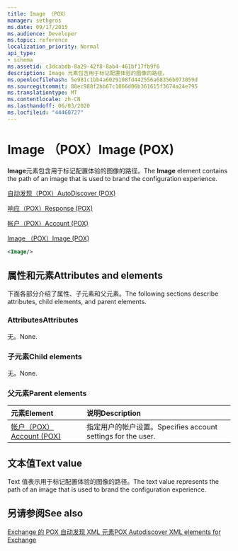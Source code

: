 ```yaml
---
title: Image （POX）
manager: sethgros
ms.date: 09/17/2015
ms.audience: Developer
ms.topic: reference
localization_priority: Normal
api_type:
- schema
ms.assetid: c3dcabdb-8a29-42f8-8ab4-461bf17fb9f6
description: Image 元素包含用于标记配置体验的图像的路径。
ms.openlocfilehash: 5e981c1bb4a6029108fd442556a68356b073059d
ms.sourcegitcommit: 88ec988f2bb67c1866d06b361615f3674a24e795
ms.translationtype: MT
ms.contentlocale: zh-CN
ms.lasthandoff: 06/03/2020
ms.locfileid: "44460727"
---
```

# <a name="image-pox"></a><span data-ttu-id="95966-103">Image （POX）</span><span class="sxs-lookup"><span data-stu-id="95966-103">Image (POX)</span></span>

<span data-ttu-id="95966-104">**Image**元素包含用于标记配置体验的图像的路径。</span><span class="sxs-lookup"><span data-stu-id="95966-104">The **Image** element contains the path of an image that is used to brand the configuration experience.</span></span> 
  
[<span data-ttu-id="95966-105">自动发现（POX）</span><span class="sxs-lookup"><span data-stu-id="95966-105">AutoDiscover (POX)</span></span>](autodiscover-pox.md)
  
[<span data-ttu-id="95966-106">响应（POX）</span><span class="sxs-lookup"><span data-stu-id="95966-106">Response (POX)</span></span>](response-pox.md)
  
[<span data-ttu-id="95966-107">帐户（POX）</span><span class="sxs-lookup"><span data-stu-id="95966-107">Account (POX)</span></span>](account-pox.md)
  
[<span data-ttu-id="95966-108">Image （POX）</span><span class="sxs-lookup"><span data-stu-id="95966-108">Image (POX)</span></span>](image-pox.md)
  
```xml
<Image/>
```

## <a name="attributes-and-elements"></a><span data-ttu-id="95966-109">属性和元素</span><span class="sxs-lookup"><span data-stu-id="95966-109">Attributes and elements</span></span>

<span data-ttu-id="95966-110">下面各部分介绍了属性、子元素和父元素。</span><span class="sxs-lookup"><span data-stu-id="95966-110">The following sections describe attributes, child elements, and parent elements.</span></span>
  
### <a name="attributes"></a><span data-ttu-id="95966-111">Attributes</span><span class="sxs-lookup"><span data-stu-id="95966-111">Attributes</span></span>

<span data-ttu-id="95966-112">无。</span><span class="sxs-lookup"><span data-stu-id="95966-112">None.</span></span>
  
### <a name="child-elements"></a><span data-ttu-id="95966-113">子元素</span><span class="sxs-lookup"><span data-stu-id="95966-113">Child elements</span></span>

<span data-ttu-id="95966-114">无。</span><span class="sxs-lookup"><span data-stu-id="95966-114">None.</span></span>
  
### <a name="parent-elements"></a><span data-ttu-id="95966-115">父元素</span><span class="sxs-lookup"><span data-stu-id="95966-115">Parent elements</span></span>

|<span data-ttu-id="95966-116">**元素**</span><span class="sxs-lookup"><span data-stu-id="95966-116">**Element**</span></span>|<span data-ttu-id="95966-117">**说明**</span><span class="sxs-lookup"><span data-stu-id="95966-117">**Description**</span></span>|
|:-----|:-----|
|[<span data-ttu-id="95966-118">帐户（POX）</span><span class="sxs-lookup"><span data-stu-id="95966-118">Account (POX)</span></span>](account-pox.md) <br/> |<span data-ttu-id="95966-119">指定用户的帐户设置。</span><span class="sxs-lookup"><span data-stu-id="95966-119">Specifies account settings for the user.</span></span>  <br/> |
   
## <a name="text-value"></a><span data-ttu-id="95966-120">文本值</span><span class="sxs-lookup"><span data-stu-id="95966-120">Text value</span></span>

<span data-ttu-id="95966-121">Text 值表示用于标记配置体验的图像的路径。</span><span class="sxs-lookup"><span data-stu-id="95966-121">The text value represents the path of an image that is used to brand the configuration experience.</span></span>
  
## <a name="see-also"></a><span data-ttu-id="95966-122">另请参阅</span><span class="sxs-lookup"><span data-stu-id="95966-122">See also</span></span>



[<span data-ttu-id="95966-123">Exchange 的 POX 自动发现 XML 元素</span><span class="sxs-lookup"><span data-stu-id="95966-123">POX Autodiscover XML elements for Exchange</span></span>](pox-autodiscover-xml-elements-for-exchange.md)

